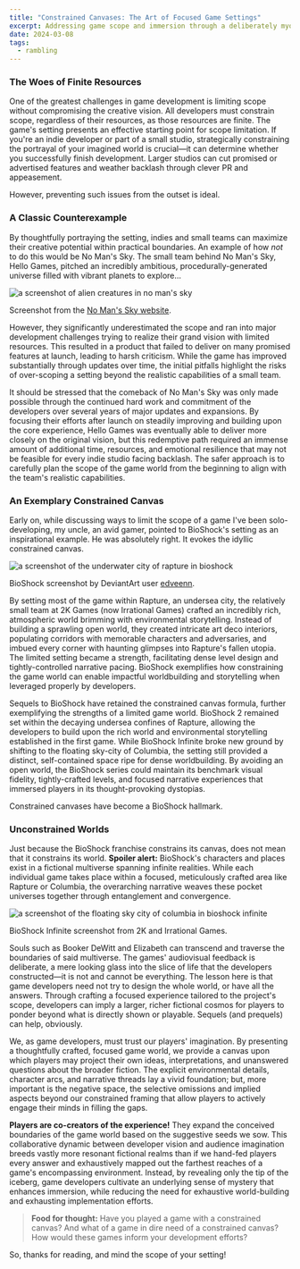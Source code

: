 ```yaml
---
title: "Constrained Canvases: The Art of Focused Game Settings"
excerpt: Addressing game scope and immersion through a deliberately myopic spectacle.
date: 2024-03-08
tags:
  - rambling
---
```


### The Woes of Finite Resources

One of the greatest challenges in game development is limiting scope without compromising the creative vision. All developers must constrain scope, regardless of their resources, as those resources are finite. The game's setting presents an effective starting point for scope limitation. If you're an indie developer or part of a small studio, strategically constraining the portrayal of your imagined world is crucial—it can determine whether you successfully finish development. Larger studios can cut promised or advertised features and weather backlash through clever PR and appeasement.

However, preventing such issues from the outset is ideal.

### A Classic Counterexample

By thoughtfully portraying the setting, indies and small teams can maximize their creative potential within practical boundaries. An example of how _not_ to do this would be No Man's Sky. The small team behind No Man's Sky, Hello Games, pitched an incredibly ambitious, procedurally-generated universe filled with vibrant planets to explore...

![a screenshot of alien creatures in no man's sky](/blog/media/no-mans-sky-creatures.png)

<p class="caption">Screenshot from the <a href="https://www.nomanssky.com">No Man's Sky website</a>.</p>

However, they significantly underestimated the scope and ran into major development challenges trying to realize their grand vision with limited resources. This resulted in a product that failed to deliver on many promised features at launch, leading to harsh criticism. While the game has improved substantially through updates over time, the initial pitfalls highlight the risks of over-scoping a setting beyond the realistic capabilities of a small team.

It should be stressed that the comeback of No Man's Sky was only made possible through the continued hard work and commitment of the developers over several years of major updates and expansions. By focusing their efforts after launch on steadily improving and building upon the core experience, Hello Games was eventually able to deliver more closely on the original vision, but this redemptive path required an immense amount of additional time, resources, and emotional resilience that may not be feasible for every indie studio facing backlash. The safer approach is to carefully plan the scope of the game world from the beginning to align with the team's realistic capabilities.

### An Exemplary Constrained Canvas

Early on, while discussing ways to limit the scope of a game I've been solo-developing, my uncle, an avid gamer, pointed to BioShock's setting as an inspirational example. He was absolutely right. It evokes the idyllic constrained canvas.

![a screenshot of the underwater city of rapture in bioshock](/blog/media/edveenn-bioshock.jpg)

<p class="caption">BioShock screenshot by DeviantArt user <a href="https://www.deviantart.com/edveenn/art/BioShock-Screenshot-33-860817703">edveenn</a>.</p>

By setting most of the game within Rapture, an undersea city, the relatively small team at 2K Games (now Irrational Games) crafted an incredibly rich, atmospheric world brimming with environmental storytelling. Instead of building a sprawling open world, they created intricate art deco interiors, populating corridors with memorable characters and adversaries, and imbued every corner with haunting glimpses into Rapture's fallen utopia. The limited setting became a strength, facilitating dense level design and tightly-controlled narrative pacing. BioShock exemplifies how constraining the game world can enable impactful worldbuilding and storytelling when leveraged properly by developers.

Sequels to BioShock have retained the constrained canvas formula, further exemplifying the strengths of a limited game world. BioShock 2 remained set within the decaying undersea confines of Rapture, allowing the developers to build upon the rich world and environmental storytelling established in the first game. While BioShock Infinite broke new ground by shifting to the floating sky-city of Columbia, the setting still provided a distinct, self-contained space ripe for dense worldbuilding. By avoiding an open world, the BioShock series could maintain its benchmark visual fidelity, tightly-crafted levels, and focused narrative experiences that immersed players in its thought-provoking dystopias.

Constrained canvases have become a BioShock hallmark.

### Unconstrained Worlds

Just because the BioShock franchise constrains its canvas, does not mean that it constrains its world. **Spoiler alert:** BioShock's characters and places exist in a fictional multiverse spanning infinite realities. While each individual game takes place within a focused, meticulously crafted area like Rapture or Columbia, the overarching narrative weaves these pocket universes together through entanglement and convergence.

![a screenshot of the floating sky city of columbia in bioshock infinite](/blog/media/bioshock-infinite.jpg)

<p class="caption">BioShock Infinite screenshot from 2K and Irrational Games.</p>

Souls such as Booker DeWitt and Elizabeth can transcend and traverse the boundaries of said multiverse. The games' audiovisual feedback is deliberate, a mere looking glass into the slice of life that the developers constructed—it is not and cannot be everything. The lesson here is that game developers need not try to design the whole world, or have all the answers. Through crafting a focused experience tailored to the project's scope, developers can imply a larger, richer fictional cosmos for players to ponder beyond what is directly shown or playable. Sequels (and prequels) can help, obviously.

We, as game developers, must trust our players' imagination. By presenting a thoughtfully crafted, focused game world, we provide a canvas upon which players may project their own ideas, interpretations, and unanswered questions about the broader fiction. The explicit environmental details, character arcs, and narrative threads lay a vivid foundation; but, more important is the negative space, the selective omissions and implied aspects beyond our constrained framing that allow players to actively engage their minds in filling the gaps.

**Players are co-creators of the experience!** They expand the conceived boundaries of the game world based on the suggestive seeds we sow. This collaborative dynamic between developer vision and audience imagination breeds vastly more resonant fictional realms than if we hand-fed players every answer and exhaustively mapped out the farthest reaches of a game's encompassing environment. Instead, by revealing only the tip of the iceberg, game developers cultivate an underlying sense of mystery that enhances immersion, while reducing the need for exhaustive world-building and exhausting implementation efforts.

> **Food for thought:** Have you played a game with a constrained canvas? And what of a game in dire need of a constrained canvas? How would these games inform your development efforts?

So, thanks for reading, and mind the scope of your setting!
